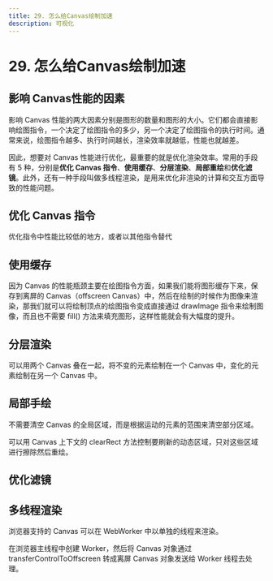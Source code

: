 ```yaml
---
title: 29. 怎么给Canvas绘制加速
description: 可视化
---
```


# 29. 怎么给Canvas绘制加速

## 影响 Canvas性能的因素

影响 Canvas 性能的两大因素分别是图形的数量和图形的大小。它们都会直接影响绘图指令，一个决定了绘图指令的多少，另一个决定了绘图指令的执行时间。通常来说，绘图指令越多、执行时间越长，渲染效率就越低，性能也就越差。

因此，想要对 Canvas 性能进行优化，最重要的就是优化渲染效率。常用的手段有 5 种，分别是**优化 Canvas 指令**、**使用缓存**、**分层渲染**、**局部重绘**和**优化滤镜**。此外，还有一种手段叫做多线程渲染，是用来优化非渲染的计算和交互方面导致的性能问题。

## 优化 Canvas 指令

优化指令中性能比较低的地方，或者以其他指令替代

## 使用缓存

因为 Canvas 的性能瓶颈主要在绘图指令方面，如果我们能将图形缓存下来，保存到离屏的 Canvas（offscreen Canvas）中，然后在绘制的时候作为图像来渲染，那我们就可以将绘制顶点的绘图指令变成直接通过 drawImage 指令来绘制图像，而且也不需要 fill() 方法来填充图形，这样性能就会有大幅度的提升。

## 分层渲染

可以用两个 Canvas 叠在一起，将不变的元素绘制在一个 Canvas 中，变化的元素绘制在另一个 Canvas 中。

## 局部手绘

不需要清空 Canvas 的全局区域，而是根据运动的元素的范围来清空部分区域。

可以用 Canvas 上下文的 clearRect 方法控制要刷新的动态区域，只对这些区域进行擦除然后重绘。

## 优化滤镜

## 多线程渲染

浏览器支持的 Canvas 可以在 WebWorker 中以单独的线程来渲染。

在浏览器主线程中创建 Worker，然后将 Canvas 对象通过 transferControlToOffscreen 转成离屏 Canvas 对象发送给 Worker 线程去处理。
